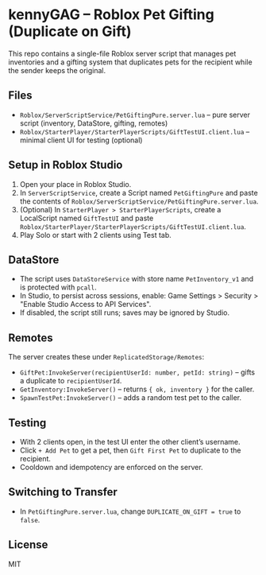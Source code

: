 # kennyGAG – Roblox Pet Gifting (Duplicate on Gift)

This repo contains a single-file Roblox server script that manages pet inventories and a gifting system that duplicates pets for the recipient while the sender keeps the original.

## Files
- `Roblox/ServerScriptService/PetGiftingPure.server.lua` – pure server script (inventory, DataStore, gifting, remotes)
- `Roblox/StarterPlayer/StarterPlayerScripts/GiftTestUI.client.lua` – minimal client UI for testing (optional)

## Setup in Roblox Studio
1. Open your place in Roblox Studio.
2. In `ServerScriptService`, create a Script named `PetGiftingPure` and paste the contents of `Roblox/ServerScriptService/PetGiftingPure.server.lua`.
3. (Optional) In `StarterPlayer > StarterPlayerScripts`, create a LocalScript named `GiftTestUI` and paste `Roblox/StarterPlayer/StarterPlayerScripts/GiftTestUI.client.lua`.
4. Play Solo or start with 2 clients using Test tab.

## DataStore
- The script uses `DataStoreService` with store name `PetInventory_v1` and is protected with `pcall`.
- In Studio, to persist across sessions, enable: Game Settings > Security > "Enable Studio Access to API Services".
- If disabled, the script still runs; saves may be ignored by Studio.

## Remotes
The server creates these under `ReplicatedStorage/Remotes`:
- `GiftPet:InvokeServer(recipientUserId: number, petId: string)` – gifts a duplicate to `recipientUserId`.
- `GetInventory:InvokeServer()` – returns `{ ok, inventory }` for the caller.
- `SpawnTestPet:InvokeServer()` – adds a random test pet to the caller.

## Testing
- With 2 clients open, in the test UI enter the other client’s username.
- Click `+ Add Pet` to get a pet, then `Gift First Pet` to duplicate to the recipient.
- Cooldown and idempotency are enforced on the server.

## Switching to Transfer
- In `PetGiftingPure.server.lua`, change `DUPLICATE_ON_GIFT = true` to `false`.

## License
MIT 